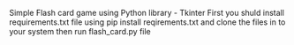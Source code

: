 Simple Flash card game using Python library - Tkinter
First you shuld install requirements.txt file using
pip install reqirements.txt
and clone the files in to your system then run flash_card.py file
